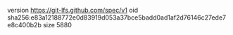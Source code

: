 version https://git-lfs.github.com/spec/v1
oid sha256:e83a12188772e0d83919d053a37bce5badd0ad1af2d76146c27ede7e8c400b2b
size 5880
